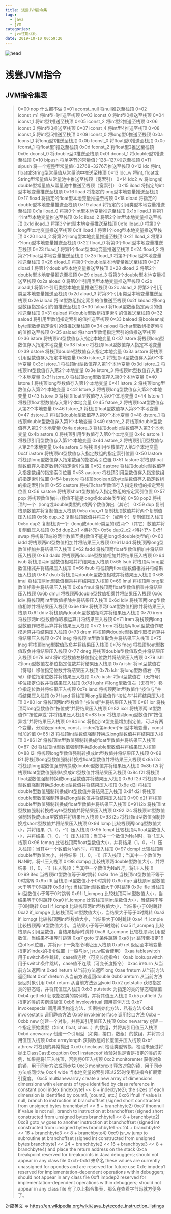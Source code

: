 ```yaml
---
title: 浅尝JVM指令集
tags:
  - java
  - jvm
categories:
  - jvm性能优化
date: 2019-10-10 00:59:20
---
```


![head](浅尝JVM指令集/head.jpg)

# 浅尝JVM指令

## JVM指令集表

> 0×00 nop 什么都不做
> 0×01 aconst_null 将null推送至栈顶
> 0×02 iconst_m1 将int型-1推送至栈顶
> 0×03 iconst_0 将int型0推送至栈顶
> 0×04 iconst_1 将int型1推送至栈顶
> 0×05 iconst_2 将int型2推送至栈顶
> 0×06 iconst_3 将int型3推送至栈顶
> 0×07 iconst_4 将int型4推送至栈顶
> 0×08 iconst_5 将int型5推送至栈顶
> 0×09 lconst_0 将long型0推送至栈顶
> 0x0a lconst_1 将long型1推送至栈顶
> 0x0b fconst_0 将float型0推送至栈顶
> 0x0c fconst_1 将float型1推送至栈顶
> 0x0d fconst_2 将float型2推送至栈顶
> 0x0e dconst_0 将double型0推送至栈顶
> 0x0f dconst_1 将double型1推送至栈顶
> 0×10 bipush 将单字节的常量值(-128~127)推送至栈顶
> 0×11 sipush 将一个短整型常量值(-32768~32767)推送至栈顶
> 0×12 ldc 将int, float或String型常量值从常量池中推送至栈顶
> 0×13 ldc_w 将int, float或String型常量值从常量池中推送至栈顶（宽索引）
> 0×14 ldc2_w 将long或double型常量值从常量池中推送至栈顶（宽索引）
> 0×15 iload 将指定的int型本地变量推送至栈顶
> 0×16 lload 将指定的long型本地变量推送至栈顶
> 0×17 fload 将指定的float型本地变量推送至栈顶
> 0×18 dload 将指定的double型本地变量推送至栈顶
> 0×19 aload 将指定的引用类型本地变量推送至栈顶
> 0x1a iload_0 将第0个int型本地变量推送至栈顶
> 0x1b iload_1 将第1个int型本地变量推送至栈顶
> 0x1c iload_2 将第2个int型本地变量推送至栈顶
> 0x1d iload_3 将第3个int型本地变量推送至栈顶
> 0x1e lload_0 将第0个long型本地变量推送至栈顶
> 0x1f lload_1 将第1个long型本地变量推送至栈顶
> 0×20 lload_2 将第2个long型本地变量推送至栈顶
> 0×21 lload_3 将第3个long型本地变量推送至栈顶
> 0×22 fload_0 将第0个float型本地变量推送至栈顶
> 0×23 fload_1 将第1个float型本地变量推送至栈顶
> 0×24 fload_2 将第2个float型本地变量推送至栈顶
> 0×25 fload_3 将第3个float型本地变量推送至栈顶
> 0×26 dload_0 将第0个double型本地变量推送至栈顶
> 0×27 dload_1 将第1个double型本地变量推送至栈顶
> 0×28 dload_2 将第2个double型本地变量推送至栈顶
> 0×29 dload_3 将第3个double型本地变量推送至栈顶
> 0x2a aload_0 将第0个引用类型本地变量推送至栈顶
> 0x2b aload_1 将第1个引用类型本地变量推送至栈顶
> 0x2c aload_2 将第2个引用类型本地变量推送至栈顶
> 0x2d aload_3 将第3个引用类型本地变量推送至栈顶
> 0x2e iaload 将int型数组指定索引的值推送至栈顶
> 0x2f laload 将long型数组指定索引的值推送至栈顶
> 0×30 faload 将float型数组指定索引的值推送至栈顶
> 0×31 daload 将double型数组指定索引的值推送至栈顶
> 0×32 aaload 将引用型数组指定索引的值推送至栈顶
> 0×33 baload 将boolean或byte型数组指定索引的值推送至栈顶
> 0×34 caload 将char型数组指定索引的值推送至栈顶
> 0×35 saload 将short型数组指定索引的值推送至栈顶
> 0×36 istore 将栈顶int型数值存入指定本地变量
> 0×37 lstore 将栈顶long型数值存入指定本地变量
> 0×38 fstore 将栈顶float型数值存入指定本地变量
> 0×39 dstore 将栈顶double型数值存入指定本地变量
> 0x3a astore 将栈顶引用型数值存入指定本地变量
> 0x3b istore_0 将栈顶int型数值存入第0个本地变量
> 0x3c istore_1 将栈顶int型数值存入第1个本地变量
> 0x3d istore_2 将栈顶int型数值存入第2个本地变量
> 0x3e istore_3 将栈顶int型数值存入第3个本地变量
> 0x3f lstore_0 将栈顶long型数值存入第0个本地变量
> 0×40 lstore_1 将栈顶long型数值存入第1个本地变量
> 0×41 lstore_2 将栈顶long型数值存入第2个本地变量
> 0×42 lstore_3 将栈顶long型数值存入第3个本地变量
> 0×43 fstore_0 将栈顶float型数值存入第0个本地变量
> 0×44 fstore_1 将栈顶float型数值存入第1个本地变量
> 0×45 fstore_2 将栈顶float型数值存入第2个本地变量
> 0×46 fstore_3 将栈顶float型数值存入第3个本地变量
> 0×47 dstore_0 将栈顶double型数值存入第0个本地变量
> 0×48 dstore_1 将栈顶double型数值存入第1个本地变量
> 0×49 dstore_2 将栈顶double型数值存入第2个本地变量
> 0x4a dstore_3 将栈顶double型数值存入第3个本地变量
> 0x4b astore_0 将栈顶引用型数值存入第0个本地变量
> 0x4c astore_1 将栈顶引用型数值存入第1个本地变量
> 0x4d astore_2 将栈顶引用型数值存入第2个本地变量
> 0x4e astore_3 将栈顶引用型数值存入第3个本地变量
> 0x4f iastore 将栈顶int型数值存入指定数组的指定索引位置
> 0×50 lastore 将栈顶long型数值存入指定数组的指定索引位置
> 0×51 fastore 将栈顶float型数值存入指定数组的指定索引位置
> 0×52 dastore 将栈顶double型数值存入指定数组的指定索引位置
> 0×53 aastore 将栈顶引用型数值存入指定数组的指定索引位置
> 0×54 bastore 将栈顶boolean或byte型数值存入指定数组的指定索引位置
> 0×55 castore 将栈顶char型数值存入指定数组的指定索引位置
> 0×56 sastore 将栈顶short型数值存入指定数组的指定索引位置
> 0×57 pop 将栈顶数值弹出 (数值不能是long或double类型的)
> 0×58 pop2 将栈顶的一个（long或double类型的)或两个数值弹出（其它）
> 0×59 dup 复制栈顶数值并将复制值压入栈顶
> 0x5a dup_x1 复制栈顶数值并将两个复制值压入栈顶
> 0x5b dup_x2 复制栈顶数值并将三个（或两个）复制值压入栈顶
> 0x5c dup2 复制栈顶一个（long或double类型的)或两个（其它）数值并将复制值压入栈顶
> 0x5d dup2_x1 <待补充>
> 0x5e dup2_x2 <待补充>
> 0x5f swap 将栈最顶端的两个数值互换(数值不能是long或double类型的)
> 0×60 iadd 将栈顶两int型数值相加并将结果压入栈顶
> 0×61 ladd 将栈顶两long型数值相加并将结果压入栈顶
> 0×62 fadd 将栈顶两float型数值相加并将结果压入栈顶
> 0×63 dadd 将栈顶两double型数值相加并将结果压入栈顶
> 0×64 isub 将栈顶两int型数值相减并将结果压入栈顶
> 0×65 lsub 将栈顶两long型数值相减并将结果压入栈顶
> 0×66 fsub 将栈顶两float型数值相减并将结果压入栈顶
> 0×67 dsub 将栈顶两double型数值相减并将结果压入栈顶
> 0×68 imul 将栈顶两int型数值相乘并将结果压入栈顶
> 0×69 lmul 将栈顶两long型数值相乘并将结果压入栈顶
> 0x6a fmul 将栈顶两float型数值相乘并将结果压入栈顶
> 0x6b dmul 将栈顶两double型数值相乘并将结果压入栈顶
> 0x6c idiv 将栈顶两int型数值相除并将结果压入栈顶
> 0x6d ldiv 将栈顶两long型数值相除并将结果压入栈顶
> 0x6e fdiv 将栈顶两float型数值相除并将结果压入栈顶
> 0x6f ddiv 将栈顶两double型数值相除并将结果压入栈顶
> 0×70 irem 将栈顶两int型数值作取模运算并将结果压入栈顶
> 0×71 lrem 将栈顶两long型数值作取模运算并将结果压入栈顶
> 0×72 frem 将栈顶两float型数值作取模运算并将结果压入栈顶
> 0×73 drem 将栈顶两double型数值作取模运算并将结果压入栈顶
> 0×74 ineg 将栈顶int型数值取负并将结果压入栈顶
> 0×75 lneg 将栈顶long型数值取负并将结果压入栈顶
> 0×76 fneg 将栈顶float型数值取负并将结果压入栈顶
> 0×77 dneg 将栈顶double型数值取负并将结果压入栈顶
> 0×78 ishl 将int型数值左移位指定位数并将结果压入栈顶
> 0×79 lshl 将long型数值左移位指定位数并将结果压入栈顶
> 0x7a ishr 将int型数值右（符号）移位指定位数并将结果压入栈顶
> 0x7b lshr 将long型数值右（符号）移位指定位数并将结果压入栈顶
> 0x7c iushr 将int型数值右（无符号）移位指定位数并将结果压入栈顶
> 0x7d lushr 将long型数值右（无符号）移位指定位数并将结果压入栈顶
> 0x7e iand 将栈顶两int型数值作“按位与”并将结果压入栈顶
> 0x7f land 将栈顶两long型数值作“按位与”并将结果压入栈顶
> 0×80 ior 将栈顶两int型数值作“按位或”并将结果压入栈顶
> 0×81 lor 将栈顶两long型数值作“按位或”并将结果压入栈顶
> 0×82 ixor 将栈顶两int型数值作“按位异或”并将结果压入栈顶
> 0×83 lxor 将栈顶两long型数值作“按位异或”并将结果压入栈顶
> 0×84 iinc 将指定int型变量增加指定值，可以有两个变量，分别表示index, const，index指第index个int型本地变量，const增加的值
> 0×85 i2l 将栈顶int型数值强制转换成long型数值并将结果压入栈顶
> 0×86 i2f 将栈顶int型数值强制转换成float型数值并将结果压入栈顶
> 0×87 i2d 将栈顶int型数值强制转换成double型数值并将结果压入栈顶
> 0×88 l2i 将栈顶long型数值强制转换成int型数值并将结果压入栈顶
> 0×89 l2f 将栈顶long型数值强制转换成float型数值并将结果压入栈顶
> 0x8a l2d 将栈顶long型数值强制转换成double型数值并将结果压入栈顶
> 0x8b f2i 将栈顶float型数值强制转换成int型数值并将结果压入栈顶
> 0x8c f2l 将栈顶float型数值强制转换成long型数值并将结果压入栈顶
> 0x8d f2d 将栈顶float型数值强制转换成double型数值并将结果压入栈顶
> 0x8e d2i 将栈顶double型数值强制转换成int型数值并将结果压入栈顶
> 0x8f d2l 将栈顶double型数值强制转换成long型数值并将结果压入栈顶
> 0×90 d2f 将栈顶double型数值强制转换成float型数值并将结果压入栈顶
> 0×91 i2b 将栈顶int型数值强制转换成byte型数值并将结果压入栈顶
> 0×92 i2c 将栈顶int型数值强制转换成char型数值并将结果压入栈顶
> 0×93 i2s 将栈顶int型数值强制转换成short型数值并将结果压入栈顶
> 0×94 lcmp 比较栈顶两long型数值大小，并将结果（1，0，-1）压入栈顶
> 0×95 fcmpl 比较栈顶两float型数值大小，并将结果（1，0，-1）压入栈顶；当其中一个数值为NaN时，将-1压入栈顶
> 0×96 fcmpg 比较栈顶两float型数值大小，并将结果（1，0，-1）压入栈顶；当其中一个数值为NaN时，将1压入栈顶
> 0×97 dcmpl 比较栈顶两double型数值大小，并将结果（1，0，-1）压入栈顶；当其中一个数值为NaN时，将-1压入栈顶
> 0×98 dcmpg 比较栈顶两double型数值大小，并将结果（1，0，-1）压入栈顶；当其中一个数值为NaN时，将1压入栈顶
> 0×99 ifeq 当栈顶int型数值等于0时跳转
> 0x9a ifne 当栈顶int型数值不等于0时跳转
> 0x9b iflt 当栈顶int型数值小于0时跳转
> 0x9c ifge 当栈顶int型数值大于等于0时跳转
> 0x9d ifgt 当栈顶int型数值大于0时跳转
> 0x9e ifle 当栈顶int型数值小于等于0时跳转
> 0x9f if_icmpeq 比较栈顶两int型数值大小，当结果等于0时跳转
> 0xa0 if_icmpne 比较栈顶两int型数值大小，当结果不等于0时跳转
> 0xa1 if_icmplt 比较栈顶两int型数值大小，当结果小于0时跳转
> 0xa2 if_icmpge 比较栈顶两int型数值大小，当结果大于等于0时跳转
> 0xa3 if_icmpgt 比较栈顶两int型数值大小，当结果大于0时跳转
> 0xa4 if_icmple 比较栈顶两int型数值大小，当结果小于等于0时跳转
> 0xa5 if_acmpeq 比较栈顶两引用型数值，当结果相等时跳转
> 0xa6 if_acmpne 比较栈顶两引用型数值，当结果不相等时跳转
> 0xa7 goto 无条件跳转
> 0xa8 jsr 跳转至指定16位offset位置，并将jsr下一条指令地址压入栈顶
> 0xa9 ret 返回至本地变量指定的index的指令位置（一般与jsr, jsr_w联合使用）
> 0xaa tableswitch 用于switch条件跳转，case值连续（可变长度指令）
> 0xab lookupswitch 用于switch条件跳转，case值不连续（可变长度指令）
> 0xac ireturn 从当前方法返回int
> 0xad lreturn 从当前方法返回long
> 0xae freturn 从当前方法返回float
> 0xaf dreturn 从当前方法返回double
> 0xb0 areturn 从当前方法返回对象引用
> 0xb1 return 从当前方法返回void
> 0xb2 getstatic 获取指定类的静态域，并将其值压入栈顶
> 0xb3 putstatic 为指定的类的静态域赋值
> 0xb4 getfield 获取指定类的实例域，并将其值压入栈顶
> 0xb5 putfield 为指定的类的实例域赋值
> 0xb6 invokevirtual 调用实例方法
> 0xb7 invokespecial 调用超类构造方法，实例初始化方法，私有方法
> 0xb8 invokestatic 调用静态方法
> 0xb9 invokeinterface 调用接口方法
> 0xba –
> 0xbb new 创建一个对象，并将其引用值压入栈顶
> 0xbc newarray 创建一个指定原始类型（如int, float, char…）的数组，并将其引用值压入栈顶
> 0xbd anewarray 创建一个引用型（如类，接口，数组）的数组，并将其引用值压入栈顶
> 0xbe arraylength 获得数组的长度值并压入栈顶
> 0xbf athrow 将栈顶的异常抛出
> 0xc0 checkcast 检验类型转换，检验未通过将抛出ClassCastException
> 0xc1 instanceof 检验对象是否是指定的类的实例，如果是将1压入栈顶，否则将0压入栈顶
> 0xc2 monitorenter 获得对象的锁，用于同步方法或同步块
> 0xc3 monitorexit 释放对象的锁，用于同步方法或同步块
> 0xc4 wide 当本地变量的索引超过255时使用该指令扩展索引宽度。
> 0xc5 multianewarray create a new array of dimensions dimensions with elements of type identified by class reference in constant pool index (indexbyte1 << 8 + indexbyte2); the sizes of each dimension is identified by count1, [count2, etc.]
> 0xc6 ifnull if value is null, branch to instruction at branchoffset (signed short constructed from unsigned bytes branchbyte1 << 8 + branchbyte2)
> 0xc7 ifnonnull if value is not null, branch to instruction at branchoffset (signed short constructed from unsigned bytes branchbyte1 << 8 + branchbyte2)
> 0xc8 goto_w goes to another instruction at branchoffset (signed int constructed from unsigned bytes branchbyte1 << 24 + branchbyte2 << 16 + branchbyte3 << 8 + branchbyte4)
> 0xc9 jsr_w jump to subroutine at branchoffset (signed int constructed from unsigned bytes branchbyte1 << 24 + branchbyte2 << 16 + branchbyte3 << 8 + branchbyte4) and place the return address on the stack
> 0xca breakpoint reserved for breakpoints in Java debuggers; should not appear in any class file
> 0xcb-0xfd 未命名 these values are currently unassigned for opcodes and are reserved for future use
> 0xfe impdep1 reserved for implementation-dependent operations within debuggers; should not appear in any class file
> 0xff impdep2 reserved for implementation-dependent operations within debuggers; should not appear in any class file
> 有了以上指令集表，那么在查看字节码就方便多了。

对应英文 => https://en.wikipedia.org/wiki/Java_bytecode_instruction_listings